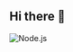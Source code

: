 ## Hi there 👋

![Node.js](https://img.shields.io/badge/Node.js-%23339933.svg?style=for-the-badge&logo=node.js&logoColor=white)

<!--
**varunrnc/varunrnc** is a ✨ _special_ ✨ repository because its `README.md` (this file) appears on your GitHub profile.

Here are some ideas to get you started:

- 🔭 I’m currently working on ...
- 🌱 I’m currently learning ...
- 👯 I’m looking to collaborate on ...
- 🤔 I’m looking for help with ...
- 💬 Ask me about ...
- 📫 How to reach me: ...
- 😄 Pronouns: ...
- ⚡ Fun fact: ...
-->
